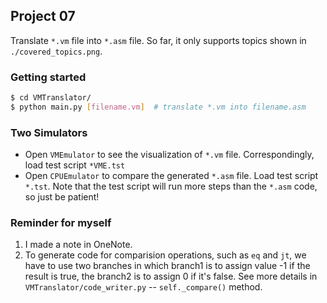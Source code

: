 ## Project 07

Translate `*.vm` file into `*.asm` file. So far, it only supports topics shown in `./covered_topics.png`.

### Getting started

```bash
$ cd VMTranslator/
$ python main.py [filename.vm]  # translate *.vm into filename.asm
```

### Two Simulators

* Open `VMEmulator` to see the visualization of `*.vm` file. Correspondingly, load test script `*VME.tst`
* Open `CPUEmulator` to compare the generated `*.asm` file. Load test script `*.tst`. Note that the test script will run more steps than the `*.asm` code, so just be patient!


### Reminder for myself
1. I made a note in OneNote.
2. To generate code for comparision operations, such as `eq` and `jt`, we have to use two branches in which branch1 is to assign value -1 if the result is true, the branch2 is to assign 0 if it's false.  See more details in `VMTranslator/code_writer.py` -- `self._compare()` method.


